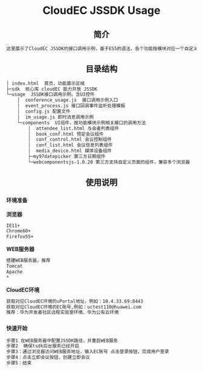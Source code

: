 <div align="center">
  <h1>CloudEC JSSDK Usage</h1>
</div>


<h2 align="center">简介</h2>

```bash
这里展示了CloudEC JSSDK的接口调用示例，基于ES5的语法，各个功能按模块对应一个自定义页面组件(HTML Customer Element)。您可以基于各个功能示例代码快速学习相关接口的使用。
```

<h2 align="center">目录结构</h2>

```bash
│ index.html  首页，功能展示区域
├─sdk  核心库 cloudEC 能力开放 JSSDK  
└─usage  JSSDK接口调用示例，含UI控件
    │  conference_usage.js  接口调用示例入口	
    │  event_process.js 接口回调事件监听处理模板		
    │  config.js 配置文件
    │  im_usage.js 即时消息调用示例
    └─components  UI组件，按功能模块示例相关接口的调用方法
        │  attendee_list.html 与会者列表组件
        │  book_conf.html 预定会议组件
        │  conf_control.html 会议控制组件
        │  conf_list.html 会议信息列表组件
        │  media_device.html 媒体设备组件
        ├─my97datepicker 第三方日期组件
        └─webcomponentsjs-1.0.20 第三方支持自定义页面的组件，兼容多个浏览器
```

<h2 align="center">使用说明</h2>

### `环境准备`

**浏览器**
```bash
IE11+
Chrome60+
Firefox55+
```
**WEB服务器**
```bash
搭建WEB服务器，推荐
Tomcat
Apache
*
```
**CloudEC环境**
```bash
获取对应CloudEC环境的uPortal地址，例如：10.4.33.69:8443
获取对应CloudEC环境的EC账号,例如：uctest110@huawei.com 
推荐：华为开发者社区远程实验室环境、华为公有云环境
```
### `快速开始`
```bash
步骤1 在WEB服务器中配置JSSDK路径，并重启WEB服务
步骤2  确保tsdk后台服务已经开启
步骤3：通过浏览器访问WEB服务地址，输入EC账号 点击登录按钮，完成用户登录 
步骤4：点击立即会议按钮，创建立即会议
步骤5：结束
```
